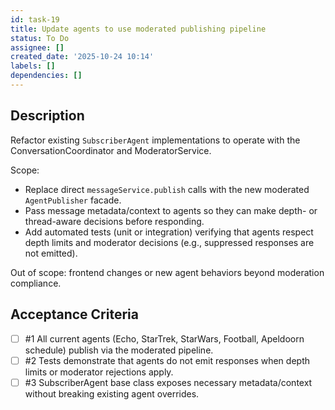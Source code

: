 ```yaml
---
id: task-19
title: Update agents to use moderated publishing pipeline
status: To Do
assignee: []
created_date: '2025-10-24 10:14'
labels: []
dependencies: []
---
```


## Description

<!-- SECTION:DESCRIPTION:BEGIN -->
Refactor existing `SubscriberAgent` implementations to operate with the ConversationCoordinator and ModeratorService.

Scope:
- Replace direct `messageService.publish` calls with the new moderated `AgentPublisher` facade.
- Pass message metadata/context to agents so they can make depth- or thread-aware decisions before responding.
- Add automated tests (unit or integration) verifying that agents respect depth limits and moderator decisions (e.g., suppressed responses are not emitted).

Out of scope: frontend changes or new agent behaviors beyond moderation compliance.
<!-- SECTION:DESCRIPTION:END -->

## Acceptance Criteria
<!-- AC:BEGIN -->
- [ ] #1 All current agents (Echo, StarTrek, StarWars, Football, Apeldoorn schedule) publish via the moderated pipeline.
- [ ] #2 Tests demonstrate that agents do not emit responses when depth limits or moderator rejections apply.
- [ ] #3 SubscriberAgent base class exposes necessary metadata/context without breaking existing agent overrides.
<!-- AC:END -->

